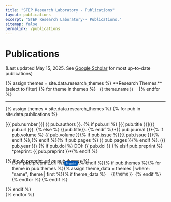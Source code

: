 ```yaml
---
title: "STEP Research Laboratory - Publications"
layout: publications
excerpt: "STEP Research Laboratory-- Publications."
sitemap: false
permalink: /publications
---
```

<!-- Custom CSS -->
<style>
  .hanging-indent {
    margin-left: 20px;
    text-indent: -20px;
  }
  .btn-xs {
    padding: 2px 5px;
    font-size: 9px;
    line-height: 1.5;
    border-radius: 3px;
    border: none;
    box-shadow: none;
    background-color: #0059b3; /* Bootstrap primary color */
    color: white;
  }
  .btn-xs:hover, .btn-xs:focus, .btn-xs:active {
    background-color: #011f4b; /* Darker shade of primary color */
    box-shadow: none;
  }
  .badge-pill-custom {
      margin-left: 5px;
      border-radius: 10rem;
      padding: 0.18em 0.6em;
      font-size: 13px;
  }
  .filter-button {
      margin-right: 5px;
      cursor: pointer;
  }
</style>

<!-- START OF PAGE -->
# Publications

(Last updated May 15, 2025. See [Google Scholar](https://scholar.google.com/citations?hl=en&user=j2YSiZgAAAAJ&view_op=list_works&sortby=pubdate) for most up-to-date publications)

<!-- Display all possible research themes as filter buttons -->
<p>
  {% assign themes = site.data.research_themes %}
  **Research Themes:** (select to filter)
  {% for theme in themes %}<span class="badge badge-pill badge-pill-custom filter-button" data-theme="{{ theme.name }}" data-color="{{ theme.color }}" data-darker-color="{{ theme.darker_color }}" style="background-color: {{ theme.color }}">{{ theme.name }}</span>
  {% endfor %}
</p>

---

<!-- Display all publications -->
{% assign themes = site.data.research_themes %}
{% for pub in site.data.publications %}
<!-- Citations -->
<div class="publication-item" data-themes="{{ pub.themes | join: ',' }}">
  <p class="hanging-indent">
    [{{ pub.number }}] {{ pub.authors }}.
    {% if pub.url %} [{{ pub.title }}]({{ pub.url }}). {% else %} {{pub.title}}. {% endif %}*{{ pub.journal }}*{% if pub.volume %} {{ pub.volume }}{% if pub.issue %}({{ pub.issue }}){% endif %},{% endif %}{% if pub.pages %} {{ pub.pages }}{% endif %}. ({{ pub.year }})
    {% if pub.doi %} DOI: {{ pub.doi }} {% elsif pub.preprint %} *preprint: {{ pub.preprint }}*{% endif %}
  </p>
  <!-- Buttons and tags -->
  {% if pub.preprint_url or pub.themes %}
  <p style="margin-left: 20px; margin-top: -11px">
    {% if pub.preprint_url %}<a href="{{ pub.preprint_url }}" class="btn btn-xs btn-primary">Preprint</a>{% endif %}{% if pub.themes %}{% for theme in pub.themes %}{% assign theme_data = themes | where: "name", theme | first %}{% if theme_data %} <span class="badge badge-pill badge-pill-custom" style="background-color: {{ theme_data.color }}">{{ theme }}</span>{% endif %}{% endfor %}
    {% endif %}
  </p>
  {% endif %}
</div>
{% endfor %}

<!-- JavaScript for filtering publications -->
<script>
  document.addEventListener("DOMContentLoaded", function() {
    const filterButtons = document.querySelectorAll('.filter-button');
    const publicationItems = document.querySelectorAll('.publication-item');

    filterButtons.forEach(button => {
      const originalColor = button.getAttribute('data-color');
      const darkerColor = button.getAttribute('data-darker-color');

      // Log the colors to the console to verify correct retrieval
      console.log('Original Color:', originalColor);
      console.log('Darker Color:', darkerColor);

      button.addEventListener('click', function() {
        this.classList.toggle('active');
        if (this.classList.contains('active')) {
          this.style.backgroundColor = darkerColor;
        } else {
          this.style.backgroundColor = originalColor;
        }
        filterPublications();
      });
    });

    function filterPublications() {
      const activeThemes = Array.from(filterButtons)
                                .filter(btn => btn.classList.contains('active'))
                                .map(btn => btn.getAttribute('data-theme'));

      publicationItems.forEach(item => {
        const itemThemes = item.getAttribute('data-themes').split(',');

        if (activeThemes.length === 0 || activeThemes.some(theme => itemThemes.includes(theme))) {
          item.style.display = 'block';
        } else {
          item.style.display = 'none';
        }
      });
    }
  });
</script>
